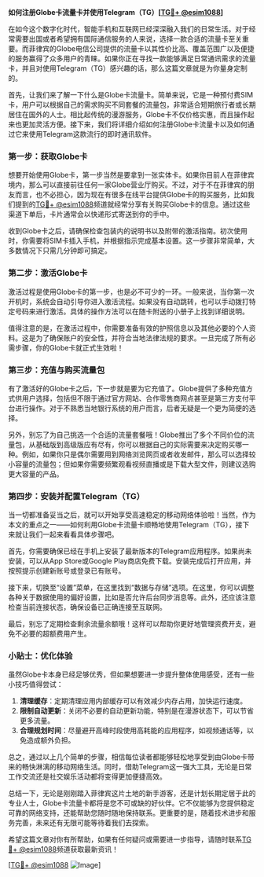 **如何注册Globe卡流量卡并使用Telegram（TG）[[TG💪+ @esim1088](https://t.me/s/esim1088)]**

在如今这个数字化时代，智能手机和互联网已经深深融入我们的日常生活。对于经常需要出国或者希望拥有国际通信服务的人来说，选择一款合适的流量卡至关重要。而菲律宾的Globe电信公司提供的流量卡以其性价比高、覆盖范围广以及便捷的服务赢得了众多用户的青睐。如果你正在寻找一款能够满足日常通讯需求的流量卡，并且对使用Telegram（TG）感兴趣的话，那么这篇文章就是为你量身定制的。

首先，让我们来了解一下什么是Globe卡流量卡。简单来说，它是一种预付费SIM卡，用户可以根据自己的需求购买不同套餐的流量包，非常适合短期旅行者或长期居住在国外的人士。相比起传统的漫游服务，Globe卡不仅价格实惠，而且操作起来也更加灵活方便。接下来，我们将详细介绍如何注册Globe卡流量卡以及如何通过它来使用Telegram这款流行的即时通讯软件。

### 第一步：获取Globe卡

想要开始使用Globe卡，第一步当然是要拿到一张实体卡。如果你目前人在菲律宾境内，那么可以直接前往任何一家Globe营业厅购买。不过，对于不在菲律宾的朋友而言，也不必担心，因为现在有很多在线平台提供Globe卡的购买服务，比如我们提到的[TG💪+ @esim1088](https://t.me/s/esim1088)频道就经常分享有关购买Globe卡的信息。通过这些渠道下单后，卡片通常会以快递形式寄送到你的手中。

收到Globe卡之后，请确保检查包装内的说明书以及附带的激活指南。初次使用时，你需要将SIM卡插入手机，并根据指示完成基本设置。这一步骤非常简单，大多数情况下只需几分钟即可搞定。

### 第二步：激活Globe卡

激活过程是使用Globe卡的第一步，也是必不可少的一环。一般来说，当你第一次开机时，系统会自动引导你进入激活流程。如果没有自动跳转，也可以手动拨打特定号码来进行激活。具体的操作方法可以在随卡附送的小册子上找到详细说明。

值得注意的是，在激活过程中，你需要准备有效的护照信息以及其他必要的个人资料。这是为了确保账户的安全性，并符合当地法律法规的要求。一旦完成了所有必需步骤，你的Globe卡就正式生效啦！

### 第三步：充值与购买流量包

有了激活好的Globe卡之后，下一步就是要为它充值了。Globe提供了多种充值方式供用户选择，包括但不限于通过官方网站、合作零售商网点甚至是第三方支付平台进行操作。对于不熟悉当地银行系统的用户而言，后者无疑是一个更为简便的选择。

另外，别忘了为自己挑选一个合适的流量套餐哦！Globe推出了多个不同价位的流量包，从基础版到高级版应有尽有，你可以根据自己的实际需要来决定购买哪一种。例如，如果你只是偶尔需要用到网络浏览网页或者收发邮件，那么可以选择较小容量的流量包；但如果你需要频繁观看视频直播或是下载大型文件，则建议选购更大容量的产品。

### 第四步：安装并配置Telegram（TG）

当一切都准备妥当之后，就可以开始享受高速稳定的移动网络体验啦！当然，作为本文的重点之一——如何利用Globe卡流量卡顺畅地使用Telegram（TG），接下来就让我们一起来看看具体步骤吧。

首先，你需要确保已经在手机上安装了最新版本的Telegram应用程序。如果尚未安装，可以从App Store或Google Play商店免费下载。安装完成后打开应用，并按照提示创建新账号或登录已有账号。

接下来，切换至“设置”菜单，在这里找到“数据与存储”选项。在这里，你可以调整各种关于数据使用的偏好设置，比如是否允许后台同步消息等。此外，还应该注意检查当前连接状态，确保设备已正确连接至互联网。

最后，别忘了定期检查剩余流量余额哦！这样可以帮助你更好地管理资费开支，避免不必要的超额费用产生。

### 小贴士：优化体验

虽然Globe卡本身已经足够优秀，但如果想要进一步提升整体使用感受，还有一些小技巧值得尝试：

1. **清理缓存**：定期清理应用内部缓存可以有效减少内存占用，加快运行速度。
2. **限制自动更新**：关闭不必要的自动更新功能，特别是在漫游状态下，可以节省更多流量。
3. **合理规划时间**：尽量避开高峰时段使用高耗能的应用程序，如视频通话等，以免造成额外负担。

总之，通过以上几个简单的步骤，相信每位读者都能够轻松地享受到由Globe卡带来的畅快淋漓的移动网络生活。同时，借助Telegram这一强大工具，无论是日常工作交流还是社交娱乐活动都将变得更加便捷高效。

总结一下，无论是刚刚踏入菲律宾这片土地的新手游客，还是计划长期定居于此的专业人士，Globe卡流量卡都将是您不可或缺的好伙伴。它不仅能够为您提供稳定可靠的网络支持，还能帮助您随时随地保持联系。更重要的是，随着技术进步和服务完善，未来还有无限可能等待着我们去探索。

希望这篇文章对你有所帮助，如果有任何疑问或需要进一步指导，请随时联系[TG💪+ @esim1088](https://t.me/s/esim1088)频道获取最新资讯！

[[TG💪+ @esim1088](https://t.me/s/esim1088) ![Image](https://i.postimg.cc/4NQfJmqS/Snipaste-2025-05-13-00-14-12.png)]